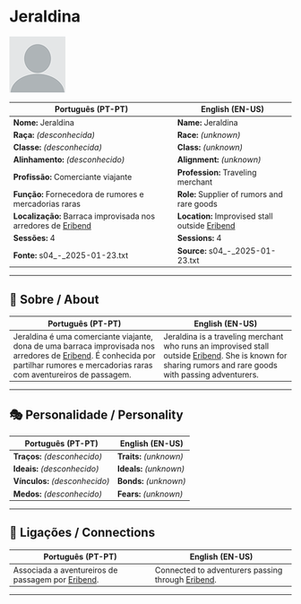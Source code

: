 # Jeraldina

![Jeraldina](docs/assets/npc/npc_blank.png)

| **Português (PT-PT)** | **English (EN-US)** |
| --------------------- | ------------------- |
| **Nome:** Jeraldina | **Name:** Jeraldina |
| **Raça:** *(desconhecida)* | **Race:** *(unknown)* |
| **Classe:** *(desconhecida)* | **Class:** *(unknown)* |
| **Alinhamento:** *(desconhecido)* | **Alignment:** *(unknown)* |
| **Profissão:** Comerciante viajante | **Profession:** Traveling merchant |
| **Função:** Fornecedora de rumores e mercadorias raras | **Role:** Supplier of rumors and rare goods |
| **Localização:** Barraca improvisada nos arredores de [Eribend](eribend.md) | **Location:** Improvised stall outside [Eribend](eribend.md) |
| **Sessões:** 4 | **Sessions:** 4 |
| **Fonte:** s04_-_2025-01-23.txt | **Source:** s04_-_2025-01-23.txt |

---

## 📖 Sobre / About

| **Português (PT-PT)** | **English (EN-US)** |
| --------------------- | ------------------- |
| Jeraldina é uma comerciante viajante, dona de uma barraca improvisada nos arredores de [Eribend](eribend.md). É conhecida por partilhar rumores e mercadorias raras com aventureiros de passagem. | Jeraldina is a traveling merchant who runs an improvised stall outside [Eribend](eribend.md). She is known for sharing rumors and rare goods with passing adventurers. |

---

## 🎭 Personalidade / Personality

| **Português (PT-PT)** | **English (EN-US)** |
| --------------------- | ------------------- |
| **Traços:** *(desconhecido)* | **Traits:** *(unknown)* |
| **Ideais:** *(desconhecido)* | **Ideals:** *(unknown)* |
| **Vínculos:** *(desconhecido)* | **Bonds:** *(unknown)* |
| **Medos:** *(desconhecido)* | **Fears:** *(unknown)* |

---

## 🔗 Ligações / Connections

| **Português (PT-PT)** | **English (EN-US)** |
| --------------------- | ------------------- |
| Associada a aventureiros de passagem por [Eribend](eribend.md). | Connected to adventurers passing through [Eribend](eribend.md). |

---
